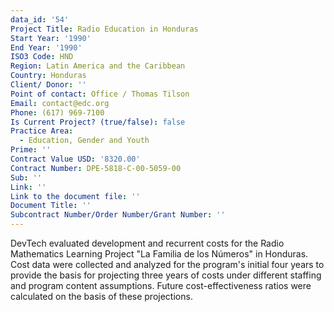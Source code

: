 ```yaml
---
data_id: '54'
Project Title: Radio Education in Honduras
Start Year: '1990'
End Year: '1990'
ISO3 Code: HND
Region: Latin America and the Caribbean
Country: Honduras
Client/ Donor: ''
Point of contact: Office / Thomas Tilson
Email: contact@edc.org
Phone: (617) 969-7100
Is Current Project? (true/false): false
Practice Area:
  - Education, Gender and Youth
Prime: ''
Contract Value USD: '8320.00'
Contract Number: DPE-5818-C-00-5059-00
Sub: ''
Link: ''
Link to the document file: ''
Document Title: ''
Subcontract Number/Order Number/Grant Number: ''
---
```


DevTech evaluated development and recurrent costs for the Radio Mathematics Learning Project \"La Familia de los Números\" in Honduras. Cost data were collected and analyzed for the program's initial four years to provide the basis for projecting three years of costs under different staffing and program content assumptions. Future cost-effectiveness ratios were calculated on the basis of these projections.